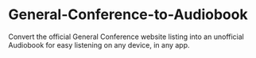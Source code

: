 # General-Conference-to-Audiobook
Convert the official General Conference website listing into an unofficial Audiobook for easy listening on any device, in any app.

